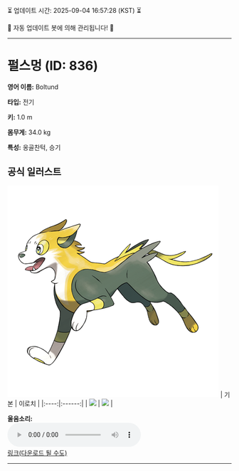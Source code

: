 
⏳ 업데이트 시간: 2025-09-04 16:57:28 (KST) ⏳

🤖 자동 업데이트 봇에 의해 관리됩니다! 🤖

---

# 펄스멍 (ID: 836)
**영어 이름:** Boltund

**타입:** 전기

**키:** 1.0 m

**몸무게:** 34.0 kg

**특성:** 옹골찬턱, 승기

## 공식 일러스트
![](https://raw.githubusercontent.com/PokeAPI/sprites/master/sprites/pokemon/other/official-artwork/836.png)
| 기본 | 이로치 |
|:----:|:------:|
| <img src="http://play.pokemonshowdown.com/sprites/ani/boltund.gif" width="200"> | <img src="http://play.pokemonshowdown.com/sprites/ani-shiny/boltund.gif" width="200"> |

**울음소리:**<br><audio controls src="https://raw.githubusercontent.com/PokeAPI/cries/main/cries/pokemon/latest/836.ogg"></audio><br> [링크(다운로드 될 수도)](https://raw.githubusercontent.com/PokeAPI/cries/main/cries/pokemon/latest/836.ogg)


---
